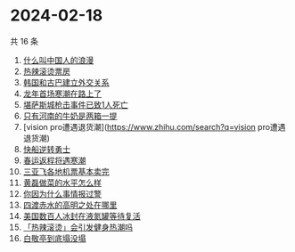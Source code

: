# 2024-02-18

共 16 条

<!-- BEGIN -->
<!-- 最后更新时间 Sun Feb 18 2024 11:08:06 GMT+0800 (China Standard Time) -->

1. [什么叫中国人的浪漫](https://www.zhihu.com/search?q=什么叫中国人的浪漫)
1. [热辣滚烫票房](https://www.zhihu.com/search?q=热辣滚烫票房)
1. [韩国和古巴建立外交关系](https://www.zhihu.com/search?q=韩国和古巴建立外交关系)
1. [龙年首场寒潮在路上了](https://www.zhihu.com/search?q=龙年首场寒潮在路上了)
1. [堪萨斯城枪击事件已致1人死亡](https://www.zhihu.com/search?q=堪萨斯城枪击事件已致1人死亡)
1. [只有河南的牛奶是两箱一提](https://www.zhihu.com/search?q=只有河南的牛奶是两箱一提)
1. [vision pro遭遇退货潮](https://www.zhihu.com/search?q=vision pro遭遇退货潮)
1. [快船逆转勇士](https://www.zhihu.com/search?q=快船逆转勇士)
1. [春运返程将遇寒潮](https://www.zhihu.com/search?q=春运返程将遇寒潮)
1. [三亚飞各地机票基本卖完](https://www.zhihu.com/search?q=三亚飞各地机票基本卖完)
1. [黄磊做菜的水平怎么样](https://www.zhihu.com/search?q=黄磊做菜的水平怎么样)
1. [你因为什么事情报过警](https://www.zhihu.com/search?q=你因为什么事情报过警)
1. [四渡赤水的高明之处在哪里](https://www.zhihu.com/search?q=四渡赤水的高明之处在哪里)
1. [美国数百人冰封在液氮罐等待复活](https://www.zhihu.com/search?q=美国数百人冰封在液氮罐等待复活)
1. [「热辣滚烫」会引发健身热潮吗](https://www.zhihu.com/search?q=「热辣滚烫」会引发健身热潮吗)
1. [白敬亭到底塌没塌](https://www.zhihu.com/search?q=白敬亭到底塌没塌)

<!-- END -->
